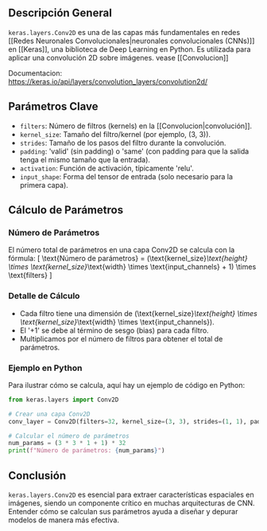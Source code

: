 ## Descripción General
`keras.layers.Conv2D` es una de las capas más fundamentales en redes [[Redes Neuronales Convolucionales|neuronales convolucionales (CNNs)]] en [[Keras]], una biblioteca de Deep Learning en Python. Es utilizada para aplicar una convolución 2D sobre imágenes. vease [[Convolucion]]

Documentacion: https://keras.io/api/layers/convolution_layers/convolution2d/
## Parámetros Clave
- `filters`: Número de filtros (kernels) en la [[Convolucion|convolución]].
- `kernel_size`: Tamaño del filtro/kernel (por ejemplo, (3, 3)).
- `strides`: Tamaño de los pasos del filtro durante la convolución.
- `padding`: 'valid' (sin padding) o 'same' (con padding para que la salida tenga el mismo tamaño que la entrada).
- `activation`: Función de activación, típicamente 'relu'.
- `input_shape`: Forma del tensor de entrada (solo necesario para la primera capa).

## Cálculo de Parámetros

### Número de Parámetros
El número total de parámetros en una capa Conv2D se calcula con la fórmula:
\[ \text{Número de parámetros} = (\text{kernel_size}_\text{height} \times \text{kernel_size}_\text{width} \times \text{input_channels} + 1) \times \text{filters} \]

### Detalle de Cálculo
- Cada filtro tiene una dimensión de \(\text{kernel_size}_\text{height} \times \text{kernel_size}_\text{width} \times \text{input_channels}\).
- El '+1' se debe al término de sesgo (bias) para cada filtro.
- Multiplicamos por el número de filtros para obtener el total de parámetros.

### Ejemplo en Python
Para ilustrar cómo se calcula, aquí hay un ejemplo de código en Python:
```python
from keras.layers import Conv2D

# Crear una capa Conv2D
conv_layer = Conv2D(filters=32, kernel_size=(3, 3), strides=(1, 1), padding='valid', activation='relu', input_shape=(28, 28, 1))

# Calcular el número de parámetros
num_params = (3 * 3 * 1 + 1) * 32
print(f"Número de parámetros: {num_params}")
```

## Conclusión
`keras.layers.Conv2D` es esencial para extraer características espaciales en imágenes, siendo un componente crítico en muchas arquitecturas de CNN. Entender cómo se calculan sus parámetros ayuda a diseñar y depurar modelos de manera más efectiva.
